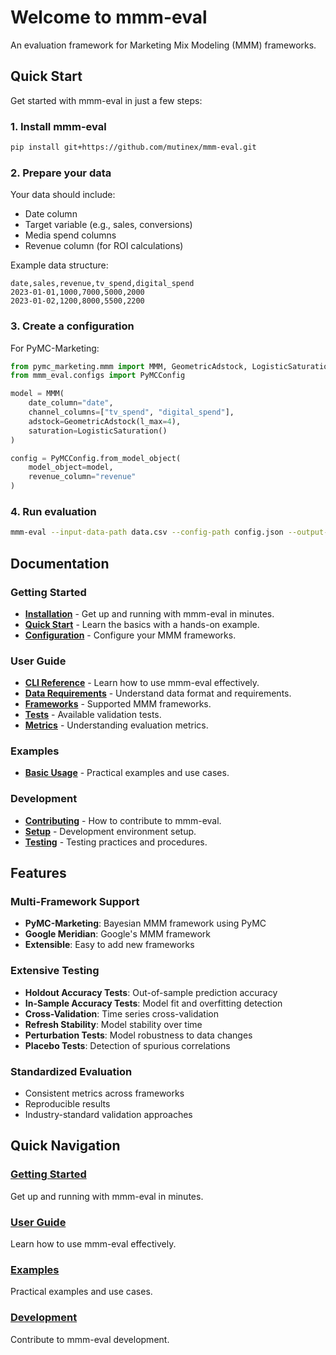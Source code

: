 # Welcome to mmm-eval

An evaluation framework for Marketing Mix Modeling (MMM) frameworks.

## Quick Start

Get started with mmm-eval in just a few steps:

### 1. Install mmm-eval

```bash
pip install git+https://github.com/mutinex/mmm-eval.git
```

### 2. Prepare your data

Your data should include:
- Date column
- Target variable (e.g., sales, conversions)
- Media spend columns
- Revenue column (for ROI calculations)

Example data structure:
```csv
date,sales,revenue,tv_spend,digital_spend
2023-01-01,1000,7000,5000,2000
2023-01-02,1200,8000,5500,2200
```

### 3. Create a configuration

For PyMC-Marketing:
```python
from pymc_marketing.mmm import MMM, GeometricAdstock, LogisticSaturation
from mmm_eval.configs import PyMCConfig

model = MMM(
    date_column="date",
    channel_columns=["tv_spend", "digital_spend"],
    adstock=GeometricAdstock(l_max=4),
    saturation=LogisticSaturation()
)

config = PyMCConfig.from_model_object(
    model_object=model,
    revenue_column="revenue"
)
```

### 4. Run evaluation

```bash
mmm-eval --input-data-path data.csv --config-path config.json --output-path ./output --framework pymc-marketing
```

## Documentation

### Getting Started
- **[Installation](getting-started/installation.md)** - Get up and running with mmm-eval in minutes.
- **[Quick Start](getting-started/quick-start.md)** - Learn the basics with a hands-on example.
- **[Configuration](getting-started/configuration.md)** - Configure your MMM frameworks.

### User Guide
- **[CLI Reference](user-guide/cli.md)** - Learn how to use mmm-eval effectively.
- **[Data Requirements](user-guide/data.md)** - Understand data format and requirements.
- **[Frameworks](user-guide/frameworks.md)** - Supported MMM frameworks.
- **[Tests](user-guide/tests.md)** - Available validation tests.
- **[Metrics](user-guide/metrics.md)** - Understanding evaluation metrics.

### Examples
- **[Basic Usage](examples/basic-usage.md)** - Practical examples and use cases.

### Development
- **[Contributing](development/contributing.md)** - How to contribute to mmm-eval.
- **[Setup](development/setup.md)** - Development environment setup.
- **[Testing](development/testing.md)** - Testing practices and procedures.

## Features

### Multi-Framework Support
- **PyMC-Marketing**: Bayesian MMM framework using PyMC
- **Google Meridian**: Google's MMM framework
- **Extensible**: Easy to add new frameworks

### Extensive Testing
- **Holdout Accuracy Tests**: Out-of-sample prediction accuracy
- **In-Sample Accuracy Tests**: Model fit and overfitting detection
- **Cross-Validation**: Time series cross-validation
- **Refresh Stability**: Model stability over time
- **Perturbation Tests**: Model robustness to data changes
- **Placebo Tests**: Detection of spurious correlations

### Standardized Evaluation
- Consistent metrics across frameworks
- Reproducible results
- Industry-standard validation approaches

## Quick Navigation

### [Getting Started](getting-started/installation.md)
Get up and running with mmm-eval in minutes.

### [User Guide](user-guide/cli.md)
Learn how to use mmm-eval effectively.

### [Examples](examples/basic-usage.md)
Practical examples and use cases.

### [Development](development/contributing.md)
Contribute to mmm-eval development. 